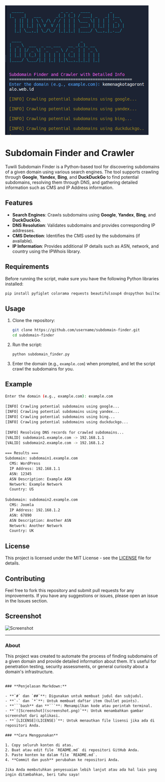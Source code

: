 ![Screenshot](https://github.com/tuwiliyt/subdomain-finder/blob/main/Screenshot%20from%202024-11-18%2011-40-22.png?raw=true)



# Subdomain Finder and Crawler

Tuwili Subdomain Finder is a Python-based tool for discovering subdomains of a given domain using various search engines. The tool supports crawling through **Google**, **Yandex**, **Bing**, and **DuckDuckGo** to find potential subdomains, resolving them through DNS, and gathering detailed information such as CMS and IP Address information.

## Features

- **Search Engines**: Crawls subdomains using **Google**, **Yandex**, **Bing**, and **DuckDuckGo**.
- **DNS Resolution**: Validates subdomains and provides corresponding IP addresses.
- **CMS Detection**: Identifies the CMS used by the subdomains (if available).
- **IP Information**: Provides additional IP details such as ASN, network, and country using the IPWhois library.

## Requirements

Before running the script, make sure you have the following Python libraries installed:

```bash
pip install pyfiglet colorama requests beautifulsoup4 dnspython builtwith ipwhois
```

## Usage

1. Clone the repository:

   ```bash
   git clone https://github.com/username/subdomain-finder.git
   cd subdomain-finder
   ```

2. Run the script:

   ```bash
   python subdomain_finder.py
   ```

3. Enter the domain (e.g., `example.com`) when prompted, and let the script crawl the subdomains for you.

## Example

```bash
Enter the domain (e.g., example.com): example.com

[INFO] Crawling potential subdomains using google...
[INFO] Crawling potential subdomains using yandex...
[INFO] Crawling potential subdomains using bing...
[INFO] Crawling potential subdomains using duckduckgo...

[INFO] Resolving DNS records for crawled subdomains...
[VALID] subdomain1.example.com -> 192.168.1.1
[VALID] subdomain2.example.com -> 192.168.1.2

=== Results ===
Subdomain: subdomain1.example.com
  CMS: WordPress
  IP Address: 192.168.1.1
  ASN: 12345
  ASN Description: Example ASN
  Network: Example Network
  Country: US

Subdomain: subdomain2.example.com
  CMS: Joomla
  IP Address: 192.168.1.2
  ASN: 67890
  ASN Description: Another ASN
  Network: Another Network
  Country: UK
```

## License

This project is licensed under the MIT License - see the [LICENSE](LICENSE) file for details.

## Contributing

Feel free to fork this repository and submit pull requests for any improvements. If you have any suggestions or issues, please open an issue in the Issues section.

## Screenshot

![Screenshot](screenshot.png)

---

### About

This project was created to automate the process of finding subdomains of a given domain and provide detailed information about them. It's useful for penetration testing, security assessments, or general curiosity about a domain's infrastructure.
```

### **Penjelasan Markdown:**

- **`#` dan `##`**: Digunakan untuk membuat judul dan subjudul.
- **`-` dan `*`**: Untuk membuat daftar item (bullet points).
- **```bash** dan **```**: Menampilkan kode atau perintah terminal.
- **`![Screenshot](screenshot.png)`**: Untuk menambahkan gambar screenshot dari aplikasi.
- **`[LICENSE](LICENSE)`**: Untuk menautkan file lisensi jika ada di repositori Anda.

### **Cara Menggunakan**

1. Copy seluruh konten di atas.
2. Buat atau edit file `README.md` di repositori GitHub Anda.
3. Paste konten ke dalam file `README.md`.
4. **Commit dan push** perubahan ke repositori Anda.

Jika Anda membutuhkan penyesuaian lebih lanjut atau ada hal lain yang ingin ditambahkan, beri tahu saya!
